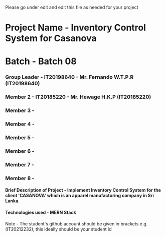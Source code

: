 Please go under edit and edit this file as needed for your project

# Project Name - Inventory Control System for Casanova
# Batch - Batch 08
### Group Leader - IT20198640 - Mr. Fernando W.T.P.R (IT20198640)
### Member 2 - IT20185220 - Mr. Hewage H.K.P (IT20185220)
### Member 3 - 
### Member 4 - 
### Member 5 - 
### Member 6 - 
### Member 7 - 
### Member 8 - 

#### Brief Description of Project -  Implement Inventory Control System for the client 'CASANOVA' which is an apparel manufacturing company                                        in Sri Lanka.
#### Technologies used - MERN Stack

Note - The student's github account should be given in brackets e.g. (IT20212232), this ideally should be your student id 

